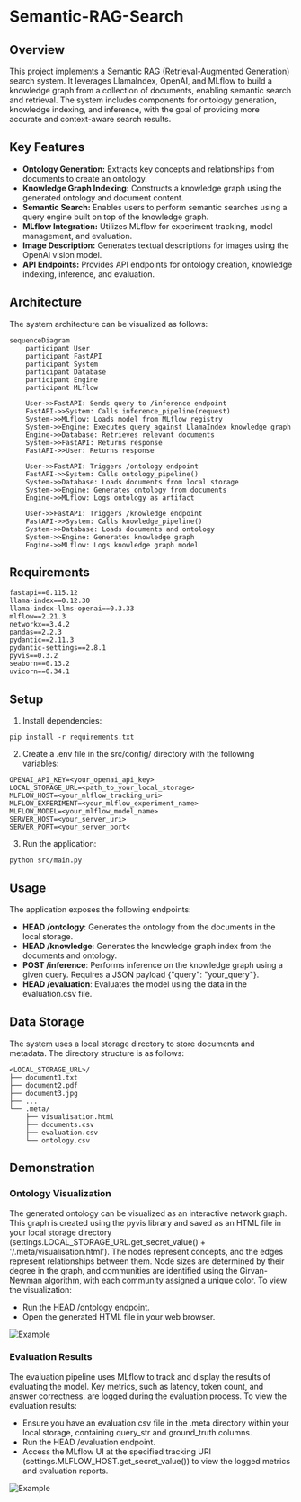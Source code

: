 # Semantic-RAG-Search

## Overview

This project implements a Semantic RAG (Retrieval-Augmented Generation) search system. It leverages LlamaIndex, OpenAI, and MLflow to build a knowledge graph from a collection of documents, enabling semantic search and retrieval. The system includes components for ontology generation, knowledge indexing, and inference, with the goal of providing more accurate and context-aware search results.

## Key Features

- **Ontology Generation:** Extracts key concepts and relationships from documents to create an ontology.
- **Knowledge Graph Indexing:** Constructs a knowledge graph using the generated ontology and document content.
- **Semantic Search:** Enables users to perform semantic searches using a query engine built on top of the knowledge graph.
- **MLflow Integration:** Utilizes MLflow for experiment tracking, model management, and evaluation.
- **Image Description:** Generates textual descriptions for images using the OpenAI vision model.
- **API Endpoints:** Provides API endpoints for ontology creation, knowledge indexing, inference, and evaluation.

## Architecture

The system architecture can be visualized as follows:

```mermaid
sequenceDiagram
    participant User
    participant FastAPI
    participant System
    participant Database
    participant Engine
    participant MLflow

    User->>FastAPI: Sends query to /inference endpoint
    FastAPI->>System: Calls inference_pipeline(request)
    System->>MLflow: Loads model from MLflow registry
    System->>Engine: Executes query against LlamaIndex knowledge graph
    Engine->>Database: Retrieves relevant documents
    System->>FastAPI: Returns response
    FastAPI->>User: Returns response
    
    User->>FastAPI: Triggers /ontology endpoint
    FastAPI->>System: Calls ontology_pipeline()
    System->>Database: Loads documents from local storage
    System->>Engine: Generates ontology from documents
    Engine->>MLflow: Logs ontology as artifact

    User->>FastAPI: Triggers /knowledge endpoint
    FastAPI->>System: Calls knowledge_pipeline()
    System->>Database: Loads documents and ontology
    System->>Engine: Generates knowledge graph
    Engine->>MLflow: Logs knowledge graph model
```

## Requirements

```
fastapi==0.115.12
llama-index==0.12.30
llama-index-llms-openai==0.3.33
mlflow==2.21.3
networkx==3.4.2
pandas==2.2.3
pydantic==2.11.3
pydantic-settings==2.8.1
pyvis==0.3.2
seaborn==0.13.2
uvicorn==0.34.1
```

## Setup
1. Install dependencies:
```
pip install -r requirements.txt
```
2. Create a .env file in the src/config/ directory with the following variables:
```
OPENAI_API_KEY=<your_openai_api_key>
LOCAL_STORAGE_URL=<path_to_your_local_storage>
MLFLOW_HOST=<your_mlflow_tracking_uri>
MLFLOW_EXPERIMENT=<your_mlflow_experiment_name>
MLFLOW_MODEL=<your_mlflow_model_name>
SERVER_HOST=<your_server_uri>
SERVER_PORT=<your_server_port<
```
3. Run the application:
```
python src/main.py
```

## Usage
The application exposes the following endpoints:
- **HEAD /ontology**: Generates the ontology from the documents in the local storage.
- **HEAD /knowledge**: Generates the knowledge graph index from the documents and ontology.
- **POST /inference**: Performs inference on the knowledge graph using a given query. Requires a JSON payload {"query": "your_query"}.
- **HEAD /evaluation**: Evaluates the model using the data in the evaluation.csv file.

## Data Storage
The system uses a local storage directory to store documents and metadata. The directory structure is as follows:
```
<LOCAL_STORAGE_URL>/
├── document1.txt
├── document2.pdf
├── document3.jpg
├── ...
└── .meta/
    ├── visualisation.html
    ├── documents.csv
    ├── evaluation.csv
    └── ontology.csv
```

## Demonstration
### Ontology Visualization
The generated ontology can be visualized as an interactive network graph. This graph is created using the pyvis library and saved as an HTML file in your local storage directory (settings.LOCAL_STORAGE_URL.get_secret_value() + '/.meta/visualisation.html').  The nodes represent concepts, and the edges represent relationships between them.  Node sizes are determined by their degree in the graph, and communities are identified using the Girvan-Newman algorithm, with each community assigned a unique color.
To view the visualization:
- Run the HEAD /ontology endpoint.
- Open the generated HTML file in your web browser.

![Example](https://github.com/user-attachments/assets/2a520d47-bd74-4f0c-99fe-a165aa3bc8f7)

### Evaluation Results
The evaluation pipeline uses MLflow to track and display the results of evaluating the model. Key metrics, such as latency, token count, and answer correctness, are logged during the evaluation process.
To view the evaluation results:
- Ensure you have an evaluation.csv file in the .meta directory within your local storage, containing query_str and ground_truth columns.
- Run the HEAD /evaluation endpoint.
- Access the MLflow UI at the specified tracking URI (settings.MLFLOW_HOST.get_secret_value()) to view the logged metrics and evaluation reports.

![Example](https://github.com/user-attachments/assets/4411d340-82c6-4ae8-bdae-8dffd276c1ad)

